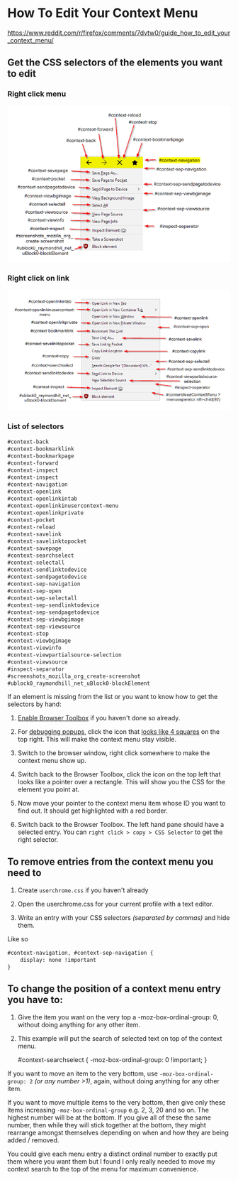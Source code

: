 # How To Edit Your Context Menu

<https://www.reddit.com/r/firefox/comments/7dvtw0/guide_how_to_edit_your_context_menu/>

## Get the CSS selectors of the elements you want to edit

### Right click menu

![alt](../images/ff_right_click_menu.png)

### Right click on link

![alt](../images/ff_right_click_on_link.png)

### List of selectors

    #context-back
    #context-bookmarklink
    #context-bookmarkpage
    #context-forward
    #context-inspect
    #context-inspect
    #context-navigation
    #context-openlink
    #context-openlinkintab
    #context-openlinkinusercontext-menu
    #context-openlinkprivate
    #context-pocket
    #context-reload
    #context-savelink
    #context-savelinktopocket
    #context-savepage
    #context-searchselect
    #context-selectall
    #context-sendlinktodevice
    #context-sendpagetodevice
    #context-sep-navigation
    #context-sep-open
    #context-sep-selectall
    #context-sep-sendlinktodevice
    #context-sep-sendpagetodevice
    #context-sep-viewbgimage
    #context-sep-viewsource
    #context-stop
    #context-viewbgimage
    #context-viewinfo
    #context-viewpartialsource-selection
    #context-viewsource
    #inspect-separator
    #screenshots_mozilla_org_create-screenshot
    #ublock0_raymondhill_net_uBlock0-blockElement

If an element is missing from the list or you want to know how to get the selectors by hand:

1. [Enable Browser Toolbox](https://developer.mozilla.org/en-US/docs/Tools/Browser_Toolbox#Enabling_the_Browser_Toolbox) if you haven't done so already.

2. For [debugging popups](https://developer.mozilla.org/en-US/docs/Tools/Browser_Toolbox#Debugging_popups), click the icon that [looks like 4 squares](https://mdn.mozillademos.org/files/12742/browser-toolbox-autohide-button.png) on the top right. This will make the context menu stay visible.

3. Switch to the browser window, right click somewhere to make the context menu show up.

4. Switch back to the Browser Toolbox, click the icon on the top left that looks like a pointer over a rectangle. This will show you the CSS for the element you point at.

5. Now move your pointer to the context menu item whose ID you want to find out. It should get highlighted with a red border.

6. Switch back to the Browser Toolbox. The left hand pane should have a selected entry. You can `right click > copy > CSS Selector` to get the right selector.

## To remove entries from the context menu you need to

1. Create `userchrome.css` if you haven't already

2. Open the userchrome.css for your current profile with a text editor.

3. Write an entry with your CSS selectors _(separated by commas)_ and hide them.

Like so

    #context-navigation, #context-sep-navigation {
        display: none !important
    }

## To change the position of a context menu entry you have to:

1. Give the item you want on the very top a -moz-box-ordinal-group: 0, without doing anything for any other item.

2. This example will put the search of selected text on top of the context menu.

    #context-searchselect {
        -moz-box-ordinal-group: 0 !important;
    }

If you want to move an item to the very bottom, use `-moz-box-ordinal-group: 2` _(or any number >1)_, again, without doing anything for any other item.

If you want to move multiple items to the very bottom, then give only these items increasing `-moz-box-ordinal-group` e.g. 2, 3, 20 and so on. The highest number will be at the bottom. If you give all of these the same number, then while they will stick together at the bottom, they might rearrange amongst themselves depending on when and how they are being added / removed.

You could give each menu entry a distinct ordinal number to exactly put them where you want them but I found I only really needed to move my context search to the top of the menu for maximum convenience.
